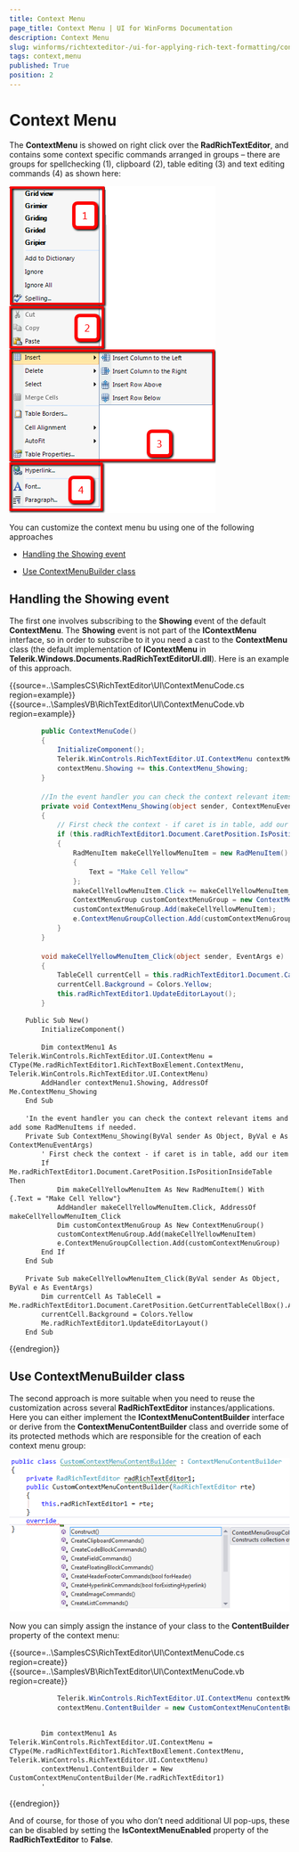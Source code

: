 ```yaml
---
title: Context Menu
page_title: Context Menu | UI for WinForms Documentation
description: Context Menu
slug: winforms/richtexteditor-/ui-for-applying-rich-text-formatting/context-menu
tags: context,menu
published: True
position: 2
---
```


# Context Menu

The __ContextMenu__ is showed on right click over the __RadRichTextEditor__, and contains some context specific commands arranged in groups – there are groups for spellchecking (1), clipboard (2), table editing (3) and text editing commands (4) as shown here:

![richtexteditor-ui-for-applying-rich-text-formatting-ribbon-ui-context-menu 0001](images/richtexteditor-ui-for-applying-rich-text-formatting-ribbon-ui-context-menu0001.png)

You can customize the context menu bu using one of the following approaches
      
* [Handling the Showing event](#handling-the-showing-event)

* [Use ContextMenuBuilder class](#use-contextmenubuilder-class)

## Handling the Showing event

The first one involves subscribing to the __Showing__ event of the default __ContextMenu__.  The __Showing__ event is not part of the __IContextMenu__ interface, so in order to subscribe to it you need a cast to the __ContextMenu__ class (the default implementation of __IContextMenu__ in __Telerik.Windows.Documents.RadRichTextEditorUI.dll__). Here is an example of this approach.

{{source=..\SamplesCS\RichTextEditor\UI\ContextMenuCode.cs region=example}} 
{{source=..\SamplesVB\RichTextEditor\UI\ContextMenuCode.vb region=example}} 

````C#
        public ContextMenuCode()
        {
            InitializeComponent();
            Telerik.WinControls.RichTextEditor.UI.ContextMenu contextMenu = (Telerik.WinControls.RichTextEditor.UI.ContextMenu)this.radRichTextEditor1.RichTextBoxElement.ContextMenu;
            contextMenu.Showing += this.ContextMenu_Showing;
        }

        //In the event handler you can check the context relevant items and add some RadMenuItems if needed.
        private void ContextMenu_Showing(object sender, ContextMenuEventArgs e)
        {
            // First check the context - if caret is in table, add our item
            if (this.radRichTextEditor1.Document.CaretPosition.IsPositionInsideTable)
            {
                RadMenuItem makeCellYellowMenuItem = new RadMenuItem()
                {
                    Text = "Make Cell Yellow"
                };
                makeCellYellowMenuItem.Click += makeCellYellowMenuItem_Click;
                ContextMenuGroup customContextMenuGroup = new ContextMenuGroup();
                customContextMenuGroup.Add(makeCellYellowMenuItem);
                e.ContextMenuGroupCollection.Add(customContextMenuGroup);
            }
        }

        void makeCellYellowMenuItem_Click(object sender, EventArgs e)
        {
            TableCell currentCell = this.radRichTextEditor1.Document.CaretPosition.GetCurrentTableCellBox().AssociatedTableCell;
            currentCell.Background = Colors.Yellow;
            this.radRichTextEditor1.UpdateEditorLayout();
        }
````
````VB.NET
    Public Sub New()
        InitializeComponent()

        Dim contextMenu1 As Telerik.WinControls.RichTextEditor.UI.ContextMenu = CType(Me.radRichTextEditor1.RichTextBoxElement.ContextMenu, Telerik.WinControls.RichTextEditor.UI.ContextMenu)
        AddHandler contextMenu1.Showing, AddressOf Me.ContextMenu_Showing
    End Sub

    'In the event handler you can check the context relevant items and add some RadMenuItems if needed.
    Private Sub ContextMenu_Showing(ByVal sender As Object, ByVal e As ContextMenuEventArgs)
        ' First check the context - if caret is in table, add our item
        If Me.radRichTextEditor1.Document.CaretPosition.IsPositionInsideTable Then
            Dim makeCellYellowMenuItem As New RadMenuItem() With {.Text = "Make Cell Yellow"}
            AddHandler makeCellYellowMenuItem.Click, AddressOf makeCellYellowMenuItem_Click
            Dim customContextMenuGroup As New ContextMenuGroup()
            customContextMenuGroup.Add(makeCellYellowMenuItem)
            e.ContextMenuGroupCollection.Add(customContextMenuGroup)
        End If
    End Sub

    Private Sub makeCellYellowMenuItem_Click(ByVal sender As Object, ByVal e As EventArgs)
        Dim currentCell As TableCell = Me.radRichTextEditor1.Document.CaretPosition.GetCurrentTableCellBox().AssociatedTableCell
        currentCell.Background = Colors.Yellow
        Me.radRichTextEditor1.UpdateEditorLayout()
    End Sub
````

{{endregion}} 

## Use ContextMenuBuilder class

The second approach is more suitable when you need to reuse the customization across several __RadRichTextEditor__   instances/applications. Here you can either implement the __IContextMenuContentBuilder__ interface or derive from the __ContextMenuContentBuilder__ class and override some of its protected methods which are responsible for the creation of each context menu group:

![richtexteditor-ui-for-applying-rich-text-formatting-ribbon-ui-context-menu 002](images/richtexteditor-ui-for-applying-rich-text-formatting-ribbon-ui-context-menu002.png)

Now you can simply assign the instance of your class to the __ContentBuilder__ property of the context menu:

{{source=..\SamplesCS\RichTextEditor\UI\ContextMenuCode.cs region=create}} 
{{source=..\SamplesVB\RichTextEditor\UI\ContextMenuCode.vb region=create}} 

````C#
            Telerik.WinControls.RichTextEditor.UI.ContextMenu contextMenu = (Telerik.WinControls.RichTextEditor.UI.ContextMenu)this.radRichTextEditor1.RichTextBoxElement.ContextMenu;
            contextMenu.ContentBuilder = new CustomContextMenuContentBuilder(this.radRichTextEditor1);
````
````VB.NET

        Dim contextMenu1 As Telerik.WinControls.RichTextEditor.UI.ContextMenu = CType(Me.radRichTextEditor1.RichTextBoxElement.ContextMenu, Telerik.WinControls.RichTextEditor.UI.ContextMenu)
        contextMenu1.ContentBuilder = New CustomContextMenuContentBuilder(Me.radRichTextEditor1)
        '
````

{{endregion}} 

And of course, for those of you who don’t need additional UI pop-ups, these can be disabled by setting the __IsContextMenuEnabled__ property of the __RadRichTextEditor__ to __False__.